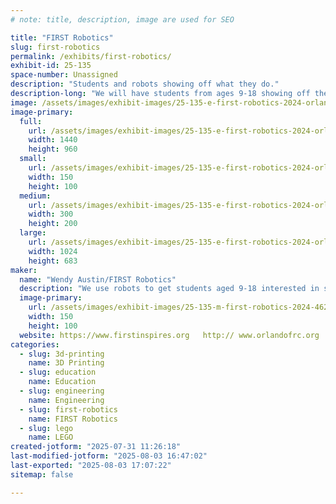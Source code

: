 ```yaml
---
# note: title, description, image are used for SEO

title: "FIRST Robotics"
slug: first-robotics
permalink: /exhibits/first-robotics/
exhibit-id: 25-135
space-number: Unassigned
description: "Students and robots showing off what they do."
description-long: "We will have students from ages 9-18 showing off their robots and explaining how they designed  and built them.   They will also talk about their community outreach."
image: /assets/images/exhibit-images/25-135-e-first-robotics-2024-orlando-speedy-bacon-300x200.jpg
image-primary: 
  full:
    url: /assets/images/exhibit-images/25-135-e-first-robotics-2024-orlando-speedy-bacon-full.jpg
    width: 1440
    height: 960
  small:
    url: /assets/images/exhibit-images/25-135-e-first-robotics-2024-orlando-speedy-bacon-150x100.jpg
    width: 150
    height: 100
  medium:
    url: /assets/images/exhibit-images/25-135-e-first-robotics-2024-orlando-speedy-bacon-300x200.jpg
    width: 300
    height: 200
  large:
    url: /assets/images/exhibit-images/25-135-e-first-robotics-2024-orlando-speedy-bacon-1024x683.jpg
    width: 1024
    height: 683
maker: 
  name: "Wendy Austin/FIRST Robotics"
  description: "We use robots to get students aged 9-18 interested in science, technology, engineering and math.     I will have several teams of all age groups participating."
  image-primary:
    url: /assets/images/exhibit-images/25-135-m-first-robotics-2024-4622-pit-photo-150x100.jpg
    width: 150
    height: 100
  website: https://www.firstinspires.org   http:// www.orlandofrc.org
categories: 
  - slug: 3d-printing
    name: 3D Printing
  - slug: education
    name: Education
  - slug: engineering
    name: Engineering
  - slug: first-robotics
    name: FIRST Robotics
  - slug: lego
    name: LEGO
created-jotform: "2025-07-31 11:26:18"
last-modified-jotform: "2025-08-03 16:47:02"
last-exported: "2025-08-03 17:07:22"
sitemap: false

---
```

